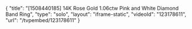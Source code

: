 {
    "title": "[1508440185] 14K Rose Gold 1.06ctw Pink and White Diamond Band Ring",
    "type": "solo",
    "layout": "iframe-static",
    "videoId": "123178611",
    "url": "\/tvpembed\/123178611"
}